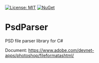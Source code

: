 [![License: MIT](https://img.shields.io/badge/License-MIT-green.svg)](https://github.com/manju-summoner/PsdParser/blob/main/LICENSE)
[![NuGet](https://img.shields.io/nuget/v/PsdParser.svg)](https://www.nuget.org/packages/PsdParser/)

# PsdParser
PSD file parser library for C#

Document: https://www.adobe.com/devnet-apps/photoshop/fileformatashtml/